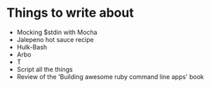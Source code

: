 Things to write about
=====================

* Mocking $stdin with Mocha
* Jalepeno hot sauce recipe
* Hulk-Bash
* Arbo
* T
* Script all the things
* Review of the 'Building awesome ruby command line apps' book
